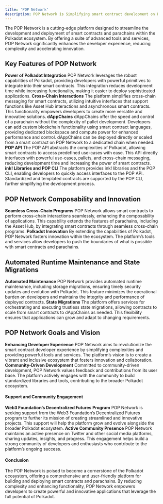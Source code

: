 ```yaml
---
title: 'POP Network'
description: POP Network is Simplifying smart contract development on Polkadot with powerful tools, cross-chain support, and dAppChains.
---
```


The POP Network is a cutting-edge platform designed to streamline the development and deployment of smart contracts and parachains within the Polkadot ecosystem. By offering a suite of advanced tools and services, POP Network significantly enhances the developer experience, reducing complexity and accelerating innovation.

## Key Features of POP Network
**Power of Polkadot Integration** POP Network leverages the robust capabilities of Polkadot, providing developers with powerful primitives to integrate into their smart contracts. This integration reduces development time while increasing functionality, making it easier to deploy sophisticated applications.
**Cross-Chain Interactions** The platform simplifies cross-chain messaging for smart contracts, utilizing intuitive interfaces that support functions like Asset Hub interactions and asynchronous smart contracts. This functionality empowers developers to create more versatile and innovative solutions.
**dAppChains** dAppChains offer the speed and control of a parachain without the complexity of pallet development. Developers can add custom blockchain functionality using smart contract languages, providing dedicated blockspace and compute power for enhanced performance and control. dAppChains can be deployed directly or scaled from a smart contract on POP Network to a dedicated chain when needed.
**POP API** The POP API abstracts the complexities of Polkadot, allowing smart contracts to access predefined use-cases with ease. This API directly interfaces with powerful use-cases, pallets, and cross-chain messaging, reducing development time and increasing the power of smart contracts.
**ink! Libraries and POP CLI** The platform provides ink! libraries and the POP CLI, enabling developers to quickly access interfaces to the POP API. Standardized and templated contracts are supported by the POP CLI, further simplifying the development process.

## POP Network Composability and Innovation
**Seamless Cross-Chain Programs** POP Network allows smart contracts to perform cross-chain interactions seamlessly, enhancing the composability of applications. This capability extends the features of parachains, including the Asset Hub, by integrating smart contracts through seamless cross-chain programs.
**Polkadot Innovation** By extending the capabilities of Polkadot, POP Network fosters innovation within the ecosystem. The platform’s tools and services allow developers to push the boundaries of what is possible with smart contracts and parachains.

## Automated Runtime Maintenance and State Migrations
**Automated Maintenance** POP Network provides automated runtime maintenance, including storage migrations, ensuring timely security updates and evolution with Polkadot. This feature minimizes the operational burden on developers and maintains the integrity and performance of deployed contracts.
**State Migrations** The platform offers services for orchestrating and executing trustless state migrations, allowing contracts to scale from smart contracts to dAppChains as needed. This flexibility ensures that applications can grow and adapt to changing requirements.

## POP Network Goals and Vision
**Enhancing Developer Experience** POP Network aims to revolutionize the smart contract developer experience by simplifying complexities and providing powerful tools and services. The platform’s vision is to create a vibrant and inclusive ecosystem that fosters innovation and collaboration.
**Community-Driven Development** Committed to community-driven development, POP Network values feedback and contributions from its user base. The platform actively engages with the community to build standardized libraries and tools, contributing to the broader Polkadot ecosystem.
#### Support and Community Engagement
**Web3 Foundation’s Decentralized Futures Program** POP Network is seeking support from the Web3 Foundation’s Decentralized Futures program to further its mission of creating streamlined and innovative projects. This support will help the platform grow and evolve alongside the broader Polkadot ecosystem.
**Active Community Presence** POP Network maintains an active presence on Twitter and other social media platforms, sharing updates, insights, and progress. This engagement helps build a strong community of developers and enthusiasts who contribute to the platform’s ongoing success.

#### Conclusion
The POP Network is poised to become a cornerstone of the Polkadot ecosystem, offering a comprehensive and user-friendly platform for building and deploying smart contracts and parachains. By reducing complexity and enhancing functionality, POP Network empowers developers to create powerful and innovative applications that leverage the full potential of Polkadot.